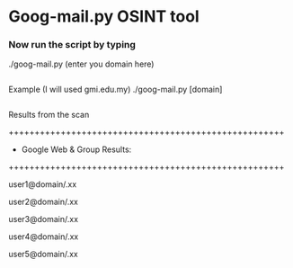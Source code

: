 # Goog-mail.py OSINT tool

### Now run the script by typing

./goog-mail.py (enter you domain here)

```
```

Example (I will used gmi.edu.my)
./goog-mail.py [domain]

```
```

Results from the scan

+++++++++++++++++++++++++++++++++++++++++++++++++++++

+ Google Web & Group Results:

+++++++++++++++++++++++++++++++++++++++++++++++++++++


user1@domain/.xx

user2@domain/.xx

user3@domain/.xx

user4@domain/.xx

user5@domain/.xx
